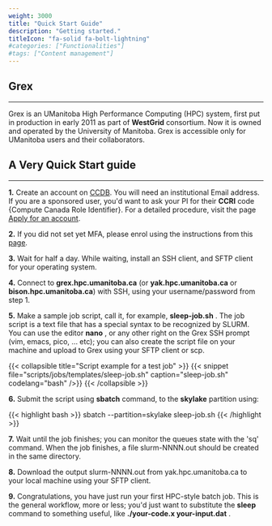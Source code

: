 ```yaml
---
weight: 3000
title: "Quick Start Guide"
description: "Getting started."
titleIcon: "fa-solid fa-bolt-lightning"
#categories: ["Functionalities"]
#tags: ["Content management"]
---
```


## Grex
---

Grex is an UManitoba High Performance Computing (HPC) system, first put in production in early 2011 as part of __WestGrid__ consortium. Now it is owned and operated by the University of Manitoba. Grex is accessible only for UManitoba users and their collaborators.

## A Very Quick Start guide
---

**1.** Create an account on [CCDB](https://ccdb.alliancecan.ca/security/login "CCDB"). You will need an institutional Email address. If you are a sponsored user, you'd want to ask your PI for their __CCRI__ code {Compute Canada Role Identifier}. For a detailed procedure, visit the page [Apply for an account](https://alliancecan.ca/en/services/advanced-research-computing/account-management/apply-account "Apply for an Alliance account").

**2.** If you did not set yet MFA, please enrol using the instructions from this [page](connecting/mfa).

**3.** Wait for half a day. While waiting, install an SSH client, and SFTP client for your operating system.

**4.** Connect to **grex.hpc.umanitoba.ca** (or **yak.hpc.umanitoba.ca** or **bison.hpc.umanitoba.ca**) with SSH, using your username/password from step 1.

**5.** Make a sample job script, call it, for example, __sleep-job.sh__ . The job script is a text file that has a special syntax to be recognized by SLURM. You can use the editor __nano__ , or any other right on the Grex SSH prompt (vim, emacs, pico, ... etc); you can also create the script file on your machine and upload to Grex using your SFTP client or scp.

{{< collapsible title="Script example for a test job" >}}
{{< snippet
    file="scripts/jobs/templates/sleep-job.sh"
    caption="sleep-job.sh"
    codelang="bash"
/>}}
{{< /collapsible >}}

**6.** Submit the script using __sbatch__ command, to the __skylake__ partition using:

{{< highlight bash >}}
sbatch --partition=skylake sleep-job.sh
{{< /highlight >}}

**7.** Wait until the job finishes; you can monitor the queues state with the 'sq' command. When the job finishes, a file slurm-NNNN.out should be created in the same directory.

**8.** Download the output slurm-NNNN.out from yak.hpc.umanitoba.ca to your local machine using your SFTP client.

**9.** Congratulations, you have just run your first HPC-style batch job. This is the general workflow, more or less; you'd just want to substitute the __sleep__ command to something useful, like __./your-code.x your-input.dat__ .

<!--
Check out [Getting an ccount](./access), [Moving Data](./connecting/data-transfer/) and [Running jobs](./running) for general information. [Software pages](./software) might have information specific to running particular [software items](./software/specific). [OpenOndemand](./ood) pages explain how to use the new Grex's Web portal.
-->

<!-- {{< treeview display="tree" />}} -->

<!-- Changes and update:
* Last revision: Sep 10, 2024.  
-->
